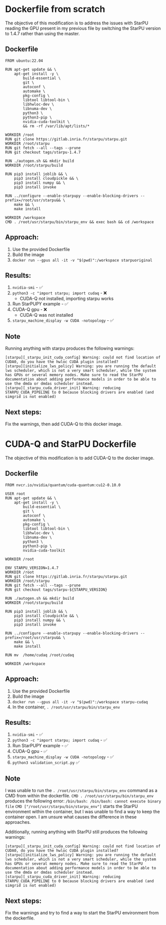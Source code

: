 # Dockerfile from scratch

The objective of this modification is to address the issues with StarPU reading the GPU present in my previous file by switching the StarPU version to 1.4.7 rather than using the master.

## Dockerfile

```Docker
FROM ubuntu:22.04

RUN apt-get update && \
    apt-get install -y \
        build-essential \
        git \
        autoconf \
        automake \
        pkg-config \
        libtool libtool-bin \
        libhwloc-dev \
        libnuma-dev \
        python3 \
        python3-pip \
        nvidia-cuda-toolkit \
        && rm -rf /var/lib/apt/lists/*

WORKDIR /root
RUN git clone https://gitlab.inria.fr/starpu/starpu.git
WORKDIR /root/starpu
RUN git fetch --all --tags --prune
RUN git checkout tags/starpu-1.4.7

RUN ./autogen.sh && mkdir build
WORKDIR /root/starpu/build

RUN pip3 install joblib && \
    pip3 install cloudpickle && \
    pip3 install numpy && \
    pip3 install invoke

RUN ../configure --enable-starpupy --enable-blocking-drivers --prefix=/root/usr/starpu&& \
    make && \
    make install

WORKDIR /workspace
CMD . /root/usr/starpu/bin/starpu_env && exec bash && cd /workspace
```

## Approach:
1. Use the provided Dockerfile
2. Build the image
3. `docker run --gpus all -it -v "$(pwd)":/workspace starpuoriginal`

## Results:
1. `nvidia-smi` - ✅
2. `python3 -c "import starpu; import cudaq` - ❌
    * CUDA-Q not installed, importing starpu works
3. Run StarPUPY example - ✅
4. CUDA-Q gpu - ❌
    * CUDA-Q was not installed
5. `starpu_machine_display -w CUDA -notopology` - ✅

## Note
Running anything with starpu produces the following warnings:
```
[starpu][_starpu_init_cuda_config] Warning: could not find location of CUDA0, do you have the hwloc CUDA plugin installed?
[starpu][initialize_lws_policy] Warning: you are running the default lws scheduler, which is not a very smart scheduler, while the system has GPUs or several memory nodes. Make sure to read the StarPU documentation about adding performance models in order to be able to use the dmda or dmdas scheduler instead.
[starpu][_starpu_cuda_driver_init] Warning: reducing STARPU_CUDA_PIPELINE to 0 because blocking drivers are enabled (and simgrid is not enabled)
```

## Next steps:
Fix the warnings, then add CUDA-Q to this docker image.

# CUDA-Q and StarPU Dockerfile

The objective of this modification is to add CUDA-Q to the docker image.

## Dockerfile

```Docker
FROM nvcr.io/nvidia/quantum/cuda-quantum:cu12-0.10.0

USER root
RUN apt-get update && \
    apt-get install -y \
        build-essential \
        git \
        autoconf \
        automake \
        pkg-config \
        libtool libtool-bin \
        libhwloc-dev \
        libnuma-dev \
        python3 \
        python3-pip \
        nvidia-cuda-toolkit

WORKDIR /root

ENV STARPU_VERSION=1.4.7
WORKDIR /root
RUN git clone https://gitlab.inria.fr/starpu/starpu.git
WORKDIR /root/starpu
RUN git fetch --all --tags --prune
RUN git checkout tags/starpu-${STARPU_VERSION}

RUN ./autogen.sh && mkdir build
WORKDIR /root/starpu/build

RUN pip3 install joblib && \
    pip3 install cloudpickle && \
    pip3 install numpy && \
    pip3 install invoke

RUN ../configure --enable-starpupy --enable-blocking-drivers --prefix=/root/usr/starpu&& \
    make && \
    make install

RUN mv  /home/cudaq /root/cudaq

WORKDIR /workspace
```

## Approach:
1. Use the provided Dockerfile
2. Build the image
3. `docker run --gpus all -it -v "$(pwd)":/workspace starpu-cudaq`
4. In the container, `. /root/usr/starpu/bin/starpu_env`

## Results:
1. `nvidia-smi` - ✅
2. `python3 -c "import starpu; import cudaq` - ✅
3. Run StarPUPY example - ✅
4. CUDA-Q gpu - ✅
5. `starpu_machine_display -w CUDA -notopology` - ✅
6. `python3 validation_script.py` ✅

## Note
I was unable to run the `. /root/usr/starpu/bin/starpu_env` command as a CMD from within the dockerfile.
`CMD . /root/usr/starpu/bin/starpu_env` produces the following error: `/bin/bash: /bin/bash: cannot execute binary file`
`CMD ["/root/usr/starpu/bin/starpu_env"]` starts the StarPU environment within the container, but I was unable to find a way to keep the container open.
I am unsure what causes the difference in these approaches.

Additionally, running anything with StarPU still produces the following warnings:
```
[starpu][_starpu_init_cuda_config] Warning: could not find location of CUDA0, do you have the hwloc CUDA plugin installed?
[starpu][initialize_lws_policy] Warning: you are running the default lws scheduler, which is not a very smart scheduler, while the system has GPUs or several memory nodes. Make sure to read the StarPU documentation about adding performance models in order to be able to use the dmda or dmdas scheduler instead.
[starpu][_starpu_cuda_driver_init] Warning: reducing STARPU_CUDA_PIPELINE to 0 because blocking drivers are enabled (and simgrid is not enabled)
```

## Next steps:
Fix the warnings and try to find a way to start the StarPU environment from the dockerfile.